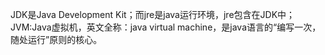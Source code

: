 JDK是Java Development Kit；而jre是java运行环境，jre包含在JDK中；
JVM:Java虚拟机，英文全称：java virtual machine，是java语言的“编写一次，随处运行”原则的核心。
